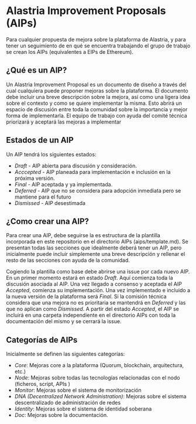 # Alastria Improvement Proposals (AIPs)
Para cualquier propuesta de mejora sobre la plataforma de Alastria,
y para tener un seguimiento de en qué se encuentra trabajando el
grupo de trabajo se crean los AIPs (equivalentes a EIPs de Ethereum).

## ¿Qué es un AIP?
Un Alastria Improvement Proposal es un documento de diseño a través
del cual cualquiera puede proponer mejoras sobre la plataforma. El documento
debe incluir una breve descripción sobre la mejora, así como una ligera idea
sobre el contexto y como se quiere implementar la misma. Esto abrirá un
espacio de discusión entre toda la comunidad sobre la importancia y mejor
forma de implementarla. El equipo de trabajo con ayuda del comité técnica
priorizará y aceptará las mejoras a implementar

## Estados de un AIP
Un AIP tendrá los siguientes estados:

* *Draft* - AIP abierta para discusión y consideración.
* *Acccepted* - AIP planeada para implementación e inclusión en la próxima versión.
* *Final* - AIP aceptada y ya implementada.
* *Deferred* - AIP que no se considera para adopción inmediata pero se mantiene para el futuro
* *Dismissed* - AIP desestimada

## ¿Como crear una AIP?
Para crear una AIP, debe seguirse la es estructura de la plantilla incorporada
en este repositorio en el directorio AIPs (aips/template.md). Se presentan
todas las secciones que idealmente deberá tener un AIP, pero inicialmente puede incluir
simplemente una breve descripción y rellenar el resto de las secciones con ayuda de la
comunidad.

Cogiendo la plantilla como base debe abrirse una issue por cada nuevo AIP.
En un primer momento estará en estado *Draft*. Aquí comienza toda la discusión
asociada al AIP. Una vez llegado a consenso y aceptada el AIP *Accepted*,
comienza su implementación. Una vez implementado e incluido a la nueva versión
de la plataforma será *Final*. Si la comisión técnica considera que una
mejora no es prioritaria se mantendrá en *Deferred* y las que no aplican como
*Dismissed*. A partir del estado *Accepted*, el AIP se incluirá en una carpeta
independiente en el directorio AIPs con toda la documentación del mismo y se cerrará
la issue.

## Categorías de AIPs
Inicialmente se definen las siguientes categorías:
* *Core*: Mejoras core a la plataforma (Quorum, blockchain, arquitectura, etc.)
* *Node*: Mejoras sobre todas las tecnologías relacionadas con el nodo (ficheros, script, APIs )
* *Monitor*: Mejoras sobre el sistema de monitorización 
* *DNA (Decentralized Network Administration)*: Mejoras sobre el sistema descentralizado de administración de redes
* *Identity*: Mejoras sobre el sistema de identidad soberana
* *Doc*:  Mejoras sobre la documentación.
